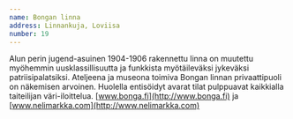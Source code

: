 ```yaml
---
name: Bongan linna
address: Linnankuja, Loviisa
number: 19
---
```

Alun perin jugend-asuinen 1904-1906 rakennettu linna on muutettu myöhemmin uusklassillisuutta ja funkkista myötäileväksi jykeväksi patriisipalatsiksi. Ateljeena ja museona toimiva Bongan linnan privaattipuoli on näkemisen arvoinen. Huolella entisöidyt avarat tilat pulppuavat kaikkialla taiteilijan väri-iloittelua. [www.bonga.fi](http://www.bonga.fi) ja [www.nelimarkka.com](http://www.nelimarkka.com)
